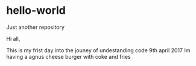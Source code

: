 # hello-world
Just another repository

Hi all,

This is my frist day into the jouney of undestanding code 9th april 2017
Im having a agnus cheese burger with coke and fries
